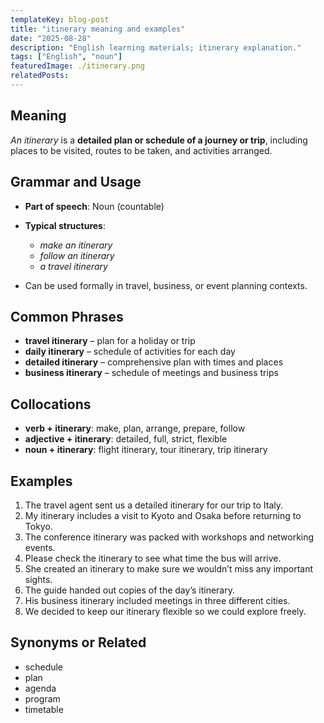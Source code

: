 ```yaml
---
templateKey: blog-post
title: "itinerary meaning and examples"
date: "2025-08-28"
description: "English learning materials; itinerary explanation."
tags: ["English", "noun"]
featuredImage: ./itinerary.png
relatedPosts:
---
```


## Meaning

_An itinerary_ is a **detailed plan or schedule of a journey or trip**, including places to be visited, routes to be taken, and activities arranged.

## Grammar and Usage

- **Part of speech**: Noun (countable)
- **Typical structures**:

  - _make an itinerary_
  - _follow an itinerary_
  - _a travel itinerary_

- Can be used formally in travel, business, or event planning contexts.

## Common Phrases

- **travel itinerary** – plan for a holiday or trip
- **daily itinerary** – schedule of activities for each day
- **detailed itinerary** – comprehensive plan with times and places
- **business itinerary** – schedule of meetings and business trips

## Collocations

- **verb + itinerary**: make, plan, arrange, prepare, follow
- **adjective + itinerary**: detailed, full, strict, flexible
- **noun + itinerary**: flight itinerary, tour itinerary, trip itinerary

## Examples

1. The travel agent sent us a detailed itinerary for our trip to Italy.
2. My itinerary includes a visit to Kyoto and Osaka before returning to Tokyo.
3. The conference itinerary was packed with workshops and networking events.
4. Please check the itinerary to see what time the bus will arrive.
5. She created an itinerary to make sure we wouldn’t miss any important sights.
6. The guide handed out copies of the day’s itinerary.
7. His business itinerary included meetings in three different cities.
8. We decided to keep our itinerary flexible so we could explore freely.

## Synonyms or Related

- schedule
- plan
- agenda
- program
- timetable
